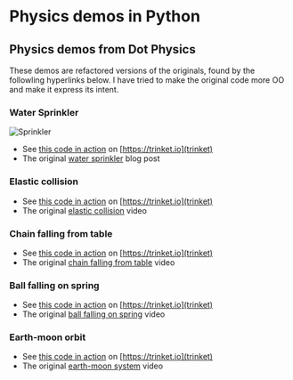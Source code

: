 # Physics demos in Python

## Physics demos from Dot Physics

These demos are refactored versions of the originals, found 
by the followling hyperlinks below. I have tried to make the
original code more OO and make it express its intent.

### Water Sprinkler

![Sprinkler](https://rhettallain.com/wp-content/uploads/2019/11/sprinkler1.gif)

- See [this code in action](https://trinket.io/glowscript/3ec01917098d) on [https://trinket.io](trinket)
- The original [water sprinkler](https://rhettallain.com/2019/11/12/modeling-a-spinning-sprinkler/) blog post

### Elastic collision

- See [this code in action](https://trinket.io/glowscript/d7600bd4705a) on [https://trinket.io](trinket)
- The original [elastic collision](https://www.youtube.com/watch?v=g_p-5YfUSnw&t=11s) video

### Chain falling from table

- See [this code in action](https://trinket.io/glowscript/c3e556761469) on [https://trinket.io](trinket)
- The original [chain falling from table](https://www.youtube.com/watch?v=vXp1hW_t-bo) video

### Ball falling on spring

- See [this code in action](https://trinket.io/glowscript/92ffad53ab4d) on [https://trinket.io](trinket)
- The original [ball falling on spring](https://www.youtube.com/watch?v=ExxDuRTIe0E) video

### Earth-moon orbit

- See [this code in action](https://trinket.io/glowscript/f09c6fe1de9f) on [https://trinket.io](trinket)
- The original [earth-moon system]([https://www.youtube.com/watch?v=ExxDuRTIe0E](https://www.youtube.com/watch?v=2BisyQhNBFM)) video
